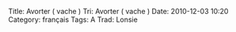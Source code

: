 Title: Avorter ( vache )
 Tri: Avorter ( vache )
 Date: 2010-12-03 10:20
 Category: français
 Tags: A
 Trad: Lonsie
 